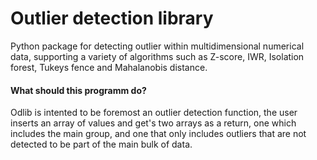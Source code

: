 # Outlier detection library
Python package for detecting outlier within multidimensional numerical data, supporting a variety of algorithms such as Z-score, IWR, Isolation forest, Tukeys fence and Mahalanobis distance.

#### What should this programm do?
Odlib is intented to be foremost an outlier detection function, the user inserts an array of values and get's two arrays as a return, one which includes the main group, and one that only includes outliers that are not detected to be part of the main bulk of data. 